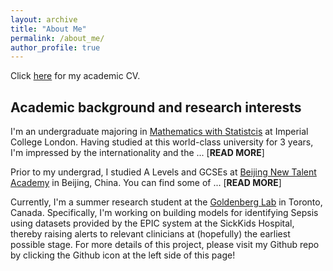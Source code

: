 ```yaml
---
layout: archive
title: "About Me"
permalink: /about_me/
author_profile: true
---
```

Click [here](http://XingLLiu.github.io/files/cv_academic.pdf) for my academic CV.

## Academic background and research interests

I'm an undergraduate majoring in [Mathematics with Statistcis](https://www.imperial.ac.uk/study/ug/courses/mathematics-department/mathematics-with-statistics-bsc/) at Imperial College London. Having studied at this world-class university for 3 years, I'm impressed by the internationality and the ... [**READ MORE**]

Prior to my undergrad, I studied A Levels and GCSEs at [Beijing New Talent Academy](http://www.bjnewtalent.com/jianqiao/) in Beijing, China. You can find some of ... [**READ MORE**]

Currently, I'm a summer research student at the [Goldenberg Lab](http://goldenberglab.ca/) in Toronto, Canada. Specifically, I'm working on building models for identifying Sepsis using datasets provided by the EPIC system at the SickKids Hospital, thereby raising alerts to relevant clinicians at (hopefully) the earliest possible stage. For more details of this project, please visit my Github repo by clicking the Github icon at the left side of this page!

